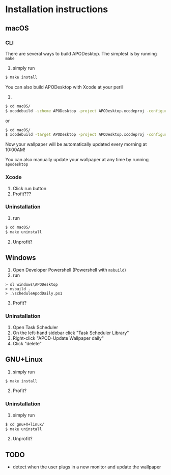 # Installation instructions

## macOS

### CLI

There are several ways to build APODesktop.  The simplest is by running `make`

1. simply run

```sh
$ make install
```

You can also build APODesktop with Xcode at your peril

1.

```sh
$ cd macOS/
$ xcodebuild -scheme APODesktop -project APODesktop.xcodeproj -configuration Release CONFIGURATION_BUILD_DIR=./build
```

or

```sh
$ cd macOS/
$ xcodebuild -target APODesktop -project APODesktop.xcodeproj -configuration Release CONFIGURATION_BUILD_DIR=./build
```

Now your wallpaper will be automatically updated every morning at 10:00AM!

You can also manually update your wallpaper at any time by running `apodesktop`

### Xcode

1. Click run button
2. Profit???

### Uninstallation

1. run

```sh
$ cd macOS/
$ make uninstall
```

2. Unprofit?

## Windows

1. Open Developer Powershell (Powershell with `msbuild`)
2. run

```pwsh
> sl windows\APODesktop
> msbuild .
> .\scheduleApodDaily.ps1
```

3. Profit?

### Uninstallation

1. Open Task Scheduler
2. On the left-hand sidebar click "Task Scheduler Library"
3. Right-click "APOD-Update Wallpaper daily"
4. Click "delete"

## GNU+Linux

1. simply run

```sh
$ make install
```

2. Profit?

### Uninstallation

1. simply run

```sh
$ cd gnu+X+linux/
$ make uninstall
```

2. Unprofit?

## TODO

- detect when the user plugs in a new monitor and update the wallpaper
